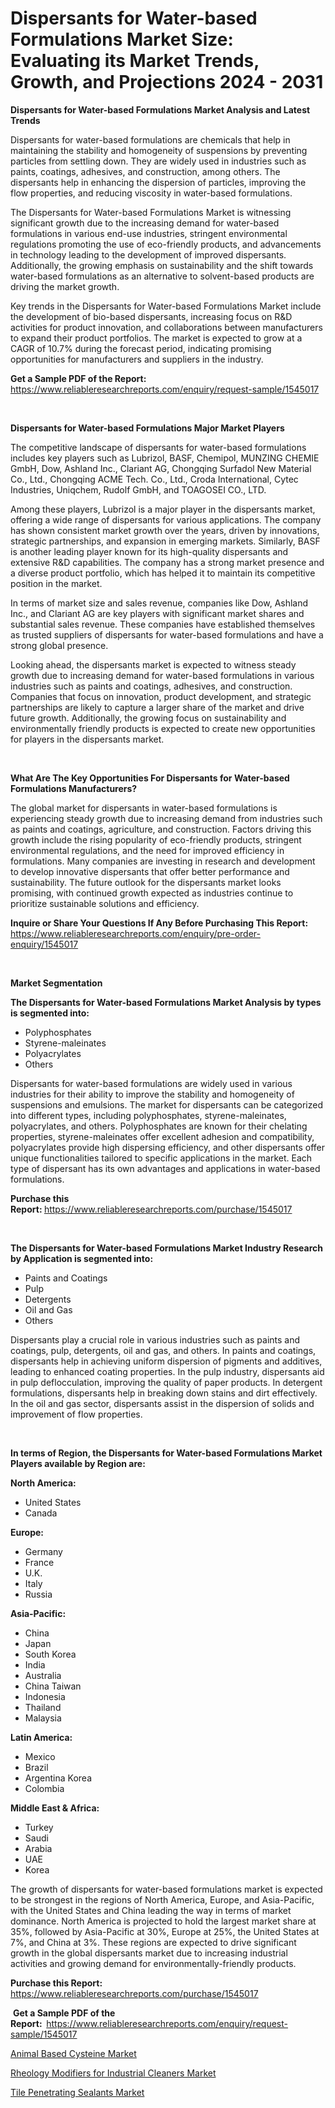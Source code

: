 <p><h1>Dispersants for Water-based Formulations Market Size: Evaluating its Market Trends, Growth, and Projections 2024 - 2031</h1></p><p><strong>Dispersants for Water-based Formulations Market Analysis and Latest Trends</strong></p>
<p><p>Dispersants for water-based formulations are chemicals that help in maintaining the stability and homogeneity of suspensions by preventing particles from settling down. They are widely used in industries such as paints, coatings, adhesives, and construction, among others. The dispersants help in enhancing the dispersion of particles, improving the flow properties, and reducing viscosity in water-based formulations.</p><p>The Dispersants for Water-based Formulations Market is witnessing significant growth due to the increasing demand for water-based formulations in various end-use industries, stringent environmental regulations promoting the use of eco-friendly products, and advancements in technology leading to the development of improved dispersants. Additionally, the growing emphasis on sustainability and the shift towards water-based formulations as an alternative to solvent-based products are driving the market growth.</p><p>Key trends in the Dispersants for Water-based Formulations Market include the development of bio-based dispersants, increasing focus on R&D activities for product innovation, and collaborations between manufacturers to expand their product portfolios. The market is expected to grow at a CAGR of 10.7% during the forecast period, indicating promising opportunities for manufacturers and suppliers in the industry.</p></p>
<p><strong>Get a Sample PDF of the Report:&nbsp;</strong> <a href="https://www.reliableresearchreports.com/enquiry/request-sample/1545017">https://www.reliableresearchreports.com/enquiry/request-sample/1545017</a></p>
<p>&nbsp;</p>
<p><strong>Dispersants for Water-based Formulations Major Market Players</strong></p>
<p><p>The competitive landscape of dispersants for water-based formulations includes key players such as Lubrizol, BASF, Chemipol, MUNZING CHEMIE GmbH, Dow, Ashland Inc., Clariant AG, Chongqing Surfadol New Material Co., Ltd., Chongqing ACME Tech. Co., Ltd., Croda International, Cytec Industries, Uniqchem, Rudolf GmbH, and TOAGOSEI CO., LTD.</p><p>Among these players, Lubrizol is a major player in the dispersants market, offering a wide range of dispersants for various applications. The company has shown consistent market growth over the years, driven by innovations, strategic partnerships, and expansion in emerging markets. Similarly, BASF is another leading player known for its high-quality dispersants and extensive R&D capabilities. The company has a strong market presence and a diverse product portfolio, which has helped it to maintain its competitive position in the market.</p><p>In terms of market size and sales revenue, companies like Dow, Ashland Inc., and Clariant AG are key players with significant market shares and substantial sales revenue. These companies have established themselves as trusted suppliers of dispersants for water-based formulations and have a strong global presence.</p><p>Looking ahead, the dispersants market is expected to witness steady growth due to increasing demand for water-based formulations in various industries such as paints and coatings, adhesives, and construction. Companies that focus on innovation, product development, and strategic partnerships are likely to capture a larger share of the market and drive future growth. Additionally, the growing focus on sustainability and environmentally friendly products is expected to create new opportunities for players in the dispersants market.</p></p>
<p>&nbsp;</p>
<p><strong>What Are The Key Opportunities For Dispersants for Water-based Formulations Manufacturers?</strong></p>
<p><p>The global market for dispersants in water-based formulations is experiencing steady growth due to increasing demand from industries such as paints and coatings, agriculture, and construction. Factors driving this growth include the rising popularity of eco-friendly products, stringent environmental regulations, and the need for improved efficiency in formulations. Many companies are investing in research and development to develop innovative dispersants that offer better performance and sustainability. The future outlook for the dispersants market looks promising, with continued growth expected as industries continue to prioritize sustainable solutions and efficiency.</p></p>
<p><strong>Inquire or Share Your Questions If Any Before Purchasing This Report:</strong> <a href="https://www.reliableresearchreports.com/enquiry/pre-order-enquiry/1545017">https://www.reliableresearchreports.com/enquiry/pre-order-enquiry/1545017</a></p>
<p>&nbsp;</p>
<p><strong>Market Segmentation</strong></p>
<p><strong>The Dispersants for Water-based Formulations Market Analysis by types is segmented into:</strong></p>
<p><ul><li>Polyphosphates</li><li>Styrene-maleinates</li><li>Polyacrylates</li><li>Others</li></ul></p>
<p><p>Dispersants for water-based formulations are widely used in various industries for their ability to improve the stability and homogeneity of suspensions and emulsions. The market for dispersants can be categorized into different types, including polyphosphates, styrene-maleinates, polyacrylates, and others. Polyphosphates are known for their chelating properties, styrene-maleinates offer excellent adhesion and compatibility, polyacrylates provide high dispersing efficiency, and other dispersants offer unique functionalities tailored to specific applications in the market. Each type of dispersant has its own advantages and applications in water-based formulations.</p></p>
<p><strong>Purchase this Report:&nbsp;</strong><a href="https://www.reliableresearchreports.com/purchase/1545017">https://www.reliableresearchreports.com/purchase/1545017</a></p>
<p>&nbsp;</p>
<p><strong>The Dispersants for Water-based Formulations Market Industry Research by Application is segmented into:</strong></p>
<p><ul><li>Paints and Coatings</li><li>Pulp</li><li>Detergents</li><li>Oil and Gas</li><li>Others</li></ul></p>
<p><p>Dispersants play a crucial role in various industries such as paints and coatings, pulp, detergents, oil and gas, and others. In paints and coatings, dispersants help in achieving uniform dispersion of pigments and additives, leading to enhanced coating properties. In the pulp industry, dispersants aid in pulp deflocculation, improving the quality of paper products. In detergent formulations, dispersants help in breaking down stains and dirt effectively. In the oil and gas sector, dispersants assist in the dispersion of solids and improvement of flow properties.</p></p>
<p>&nbsp;</p>
<p><strong>In terms of Region, the Dispersants for Water-based Formulations Market Players available by Region are:</strong></p>
<p>
    <p> <strong> North America: </strong>
        <ul>
            <li>United States</li>
            <li>Canada</li>
        </ul>
        </p> 
    <p> <strong> Europe: </strong>
        <ul>
            <li>Germany</li>
            <li>France</li>
            <li>U.K.</li>
            <li>Italy</li>
            <li>Russia</li>
        </ul>
        </p> 
    <p> <strong> Asia-Pacific: </strong>
        <ul>
            <li>China</li>
            <li>Japan</li>
            <li>South Korea</li>
            <li>India</li>
            <li>Australia</li>
            <li>China Taiwan</li>
            <li>Indonesia</li>
            <li>Thailand</li>
            <li>Malaysia</li>
        </ul>
        </p> 
    <p> <strong> Latin America: </strong>
        <ul>
            <li>Mexico</li>
            <li>Brazil</li>
            <li>Argentina Korea</li>
            <li>Colombia</li>
        </ul>
        </p> 
    <p> <strong> Middle East & Africa: </strong>
        <ul>
            <li>Turkey</li>
            <li>Saudi</li>
            <li>Arabia</li>
            <li>UAE</li>
            <li>Korea</li>
        </ul>
    </p>
    </p>
<p><p>The growth of dispersants for water-based formulations market is expected to be strongest in the regions of North America, Europe, and Asia-Pacific, with the United States and China leading the way in terms of market dominance. North America is projected to hold the largest market share at 35%, followed by Asia-Pacific at 30%, Europe at 25%, the United States at 7%, and China at 3%. These regions are expected to drive significant growth in the global dispersants market due to increasing industrial activities and growing demand for environmentally-friendly products.</p></p>
<p><strong>Purchase this Report: </strong><a href="https://www.reliableresearchreports.com/purchase/1545017">https://www.reliableresearchreports.com/purchase/1545017</a></p>
<p>&nbsp;<strong>Get a Sample PDF of the Report:&nbsp;&nbsp;</strong><a href="https://www.reliableresearchreports.com/enquiry/request-sample/1545017">https://www.reliableresearchreports.com/enquiry/request-sample/1545017</a></p>
<p><strong></strong></p>
<p><p><a href="https://github.com/dimitrishawkinswaynenp91rgz/Market-Research-Report-List-1/blob/main/animal-based-cysteine-market.md">Animal Based Cysteine Market</a></p><p><a href="https://github.com/danielneavesallisons03mba/Market-Research-Report-List-1/blob/main/rheology-modifiers-for-industrial-cleaners-market.md">Rheology Modifiers for Industrial Cleaners Market</a></p><p><a href="https://github.com/changoleonlaverguenzanoexiste/Market-Research-Report-List-2/blob/main/tile-penetrating-sealants-market.md">Tile Penetrating Sealants Market</a></p></p>